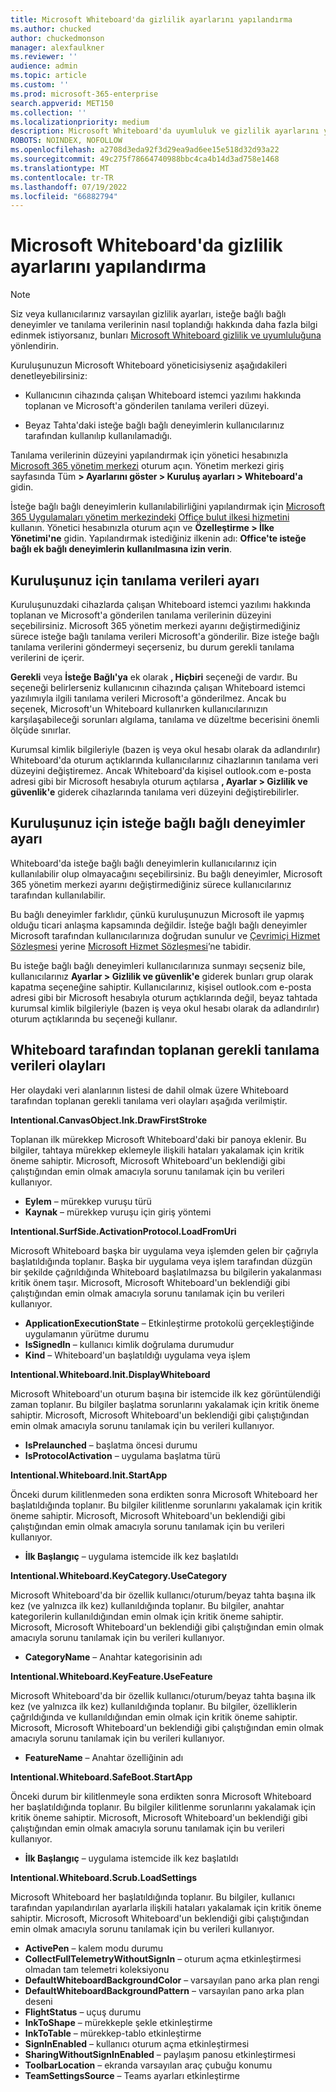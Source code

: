 ```yaml
---
title: Microsoft Whiteboard'da gizlilik ayarlarını yapılandırma
ms.author: chucked
author: chuckedmonson
manager: alexfaulkner
ms.reviewer: ''
audience: admin
ms.topic: article
ms.custom: ''
ms.prod: microsoft-365-enterprise
search.appverid: MET150
ms.collection: ''
ms.localizationpriority: medium
description: Microsoft Whiteboard'da uyumluluk ve gizlilik ayarlarını yapılandırma hakkında bilgi edinin.
ROBOTS: NOINDEX, NOFOLLOW
ms.openlocfilehash: a2708d3eda92f3d29ea9ad6ee15e518d32d93a22
ms.sourcegitcommit: 49c275f78664740988bbc4ca4b14d3ad758e1468
ms.translationtype: MT
ms.contentlocale: tr-TR
ms.lasthandoff: 07/19/2022
ms.locfileid: "66882794"
---
```

# <a name="configure-privacy-settings-in-microsoft-whiteboard"></a>Microsoft Whiteboard'da gizlilik ayarlarını yapılandırma

>[!NOTE]
> Siz veya kullanıcılarınız varsayılan gizlilik ayarları, isteğe bağlı bağlı deneyimler ve tanılama verilerinin nasıl toplandığı hakkında daha fazla bilgi edinmek istiyorsanız, bunları [Microsoft Whiteboard gizlilik ve uyumluluğuna](https://support.microsoft.com/office/privacy-and-compliance-ed9f0de9-71be-44c2-837d-e0f448660be1) yönlendirin.

Kuruluşunuzun Microsoft Whiteboard yöneticisiyseniz aşağıdakileri denetleyebilirsiniz:

- Kullanıcının cihazında çalışan Whiteboard istemci yazılımı hakkında toplanan ve Microsoft'a gönderilen tanılama verileri düzeyi.

- Beyaz Tahta'daki isteğe bağlı bağlı deneyimlerin kullanıcılarınız tarafından kullanılıp kullanılamadığı.

Tanılama verilerinin düzeyini yapılandırmak için yönetici hesabınızla [Microsoft 365 yönetim merkezi](/microsoft-365/admin/admin-overview/admin-center-overview?view=o365-worldwide) oturum açın. Yönetim merkezi giriş sayfasında Tüm **> Ayarlarını göster > Kuruluş ayarları > Whiteboard'a** gidin.

İsteğe bağlı bağlı deneyimlerin kullanılabilirliğini yapılandırmak için [Microsoft 365 Uygulamaları yönetim merkezindeki](https://config.office.com) [Office bulut ilkesi hizmetini](/deployoffice/admincenter/overview-office-cloud-policy-service) kullanın. Yönetici hesabınızla oturum açın ve **Özelleştirme > İlke Yönetimi'ne** gidin. Yapılandırmak istediğiniz ilkenin adı: **Office'te isteğe bağlı ek bağlı deneyimlerin kullanılmasına izin verin**.

## <a name="diagnostic-data-setting-for-your-organization"></a>Kuruluşunuz için tanılama verileri ayarı

Kuruluşunuzdaki cihazlarda çalışan Whiteboard istemci yazılımı hakkında toplanan ve Microsoft'a gönderilen tanılama verilerinin düzeyini seçebilirsiniz. Microsoft 365 yönetim merkezi ayarını değiştirmediğiniz sürece isteğe bağlı tanılama verileri Microsoft'a gönderilir. Bize isteğe bağlı tanılama verilerini göndermeyi seçerseniz, bu durum gerekli tanılama verilerini de içerir.

**Gerekli** veya **İsteğe Bağlı'ya** ek olarak **, Hiçbiri** seçeneği de vardır. Bu seçeneği belirlerseniz kullanıcının cihazında çalışan Whiteboard istemci yazılımıyla ilgili tanılama verileri Microsoft'a gönderilmez. Ancak bu seçenek, Microsoft'un Whiteboard kullanırken kullanıcılarınızın karşılaşabileceği sorunları algılama, tanılama ve düzeltme becerisini önemli ölçüde sınırlar.

Kurumsal kimlik bilgileriyle (bazen iş veya okul hesabı olarak da adlandırılır) Whiteboard'da oturum açtıklarında kullanıcılarınız cihazlarının tanılama veri düzeyini değiştiremez. Ancak Whiteboard'da kişisel outlook.com e-posta adresi gibi bir Microsoft hesabıyla oturum açtılarsa **, Ayarlar > Gizlilik ve güvenlik'e** giderek cihazlarında tanılama veri düzeyini değiştirebilirler.

## <a name="optional-connected-experiences-setting-for-your-organization"></a>Kuruluşunuz için isteğe bağlı bağlı deneyimler ayarı

Whiteboard'da isteğe bağlı bağlı deneyimlerin kullanıcılarınız için kullanılabilir olup olmayacağını seçebilirsiniz. Bu bağlı deneyimler, Microsoft 365 yönetim merkezi ayarını değiştirmediğiniz sürece kullanıcılarınız tarafından kullanılabilir. 

Bu bağlı deneyimler farklıdır, çünkü kuruluşunuzun Microsoft ile yapmış olduğu ticari anlaşma kapsamında değildir. İsteğe bağlı bağlı deneyimler Microsoft tarafından kullanıcılarınıza doğrudan sunulur ve [Çevrimiçi Hizmet Sözleşmesi](https://www.microsoft.com/licensing/product-licensing/products) yerine [Microsoft Hizmet Sözleşmesi](https://www.microsoft.com/servicesagreement)’ne tabidir.

Bu isteğe bağlı bağlı deneyimleri kullanıcılarınıza sunmayı seçseniz bile, kullanıcılarınız **Ayarlar > Gizlilik ve güvenlik'e** giderek bunları grup olarak kapatma seçeneğine sahiptir. Kullanıcılarınız, kişisel outlook.com e-posta adresi gibi bir Microsoft hesabıyla oturum açtıklarında değil, beyaz tahtada kurumsal kimlik bilgileriyle (bazen iş veya okul hesabı olarak da adlandırılır) oturum açtıklarında bu seçeneği kullanır.

## <a name="required-diagnostic-data-events-collected-by-whiteboard"></a>Whiteboard tarafından toplanan gerekli tanılama verileri olayları

Her olaydaki veri alanlarının listesi de dahil olmak üzere Whiteboard tarafından toplanan gerekli tanılama veri olayları aşağıda verilmiştir.

**Intentional.CanvasObject.Ink.DrawFirstStroke**

Toplanan ilk mürekkep Microsoft Whiteboard'daki bir panoya eklenir. Bu bilgiler, tahtaya mürekkep eklemeyle ilişkili hataları yakalamak için kritik öneme sahiptir. Microsoft, Microsoft Whiteboard'un beklendiği gibi çalıştığından emin olmak amacıyla sorunu tanılamak için bu verileri kullanıyor.

- **Eylem** – mürekkep vuruşu türü
- **Kaynak** – mürekkep vuruşu için giriş yöntemi

**Intentional.SurfSide.ActivationProtocol.LoadFromUri**

Microsoft Whiteboard başka bir uygulama veya işlemden gelen bir çağrıyla başlatıldığında toplanır. Başka bir uygulama veya işlem tarafından düzgün bir şekilde çağrıldığında Whiteboard başlatılmazsa bu bilgilerin yakalanması kritik önem taşır. Microsoft, Microsoft Whiteboard'un beklendiği gibi çalıştığından emin olmak amacıyla sorunu tanılamak için bu verileri kullanıyor.

- **ApplicationExecutionState** – Etkinleştirme protokolü gerçekleştiğinde uygulamanın yürütme durumu
- **IsSignedIn** – kullanıcı kimlik doğrulama durumudur
- **Kind** – Whiteboard'un başlatıldığı uygulama veya işlem

**Intentional.Whiteboard.Init.DisplayWhiteboard**

Microsoft Whiteboard'un oturum başına bir istemcide ilk kez görüntülendiği zaman toplanır. Bu bilgiler başlatma sorunlarını yakalamak için kritik öneme sahiptir. Microsoft, Microsoft Whiteboard'un beklendiği gibi çalıştığından emin olmak amacıyla sorunu tanılamak için bu verileri kullanıyor.

- **IsPrelaunched** – başlatma öncesi durumu
- **IsProtocolActivation** – uygulama başlatma türü

**Intentional.Whiteboard.Init.StartApp**

Önceki durum kilitlenmeden sona erdikten sonra Microsoft Whiteboard her başlatıldığında toplanır. Bu bilgiler kilitlenme sorunlarını yakalamak için kritik öneme sahiptir. Microsoft, Microsoft Whiteboard'un beklendiği gibi çalıştığından emin olmak amacıyla sorunu tanılamak için bu verileri kullanıyor.

- **İlk Başlangıç** – uygulama istemcide ilk kez başlatıldı

**Intentional.Whiteboard.KeyCategory.UseCategory**

Microsoft Whiteboard'da bir özellik kullanıcı/oturum/beyaz tahta başına ilk kez (ve yalnızca ilk kez) kullanıldığında toplanır. Bu bilgiler, anahtar kategorilerin kullanıldığından emin olmak için kritik öneme sahiptir. Microsoft, Microsoft Whiteboard'un beklendiği gibi çalıştığından emin olmak amacıyla sorunu tanılamak için bu verileri kullanıyor.

- **CategoryName** – Anahtar kategorisinin adı

**Intentional.Whiteboard.KeyFeature.UseFeature**

Microsoft Whiteboard'da bir özellik kullanıcı/oturum/beyaz tahta başına ilk kez (ve yalnızca ilk kez) kullanıldığında toplanır. Bu bilgiler, özelliklerin çağrıldığında ve kullanıldığından emin olmak için kritik öneme sahiptir. Microsoft, Microsoft Whiteboard'un beklendiği gibi çalıştığından emin olmak amacıyla sorunu tanılamak için bu verileri kullanıyor.

- **FeatureName** – Anahtar özelliğinin adı

**Intentional.Whiteboard.SafeBoot.StartApp**

Önceki durum bir kilitlenmeyle sona erdikten sonra Microsoft Whiteboard her başlatıldığında toplanır. Bu bilgiler kilitlenme sorunlarını yakalamak için kritik öneme sahiptir. Microsoft, Microsoft Whiteboard'un beklendiği gibi çalıştığından emin olmak amacıyla sorunu tanılamak için bu verileri kullanıyor.

- **İlk Başlangıç** – uygulama istemcide ilk kez başlatıldı

**Intentional.Whiteboard.Scrub.LoadSettings**

Microsoft Whiteboard her başlatıldığında toplanır. Bu bilgiler, kullanıcı tarafından yapılandırılan ayarlarla ilişkili hataları yakalamak için kritik öneme sahiptir. Microsoft, Microsoft Whiteboard'un beklendiği gibi çalıştığından emin olmak amacıyla sorunu tanılamak için bu verileri kullanıyor.

- **ActivePen** – kalem modu durumu
- **CollectFullTelemetryWithoutSignIn** – oturum açma etkinleştirmesi olmadan tam telemetri koleksiyonu
- **DefaultWhiteboardBackgroundColor** – varsayılan pano arka plan rengi
- **DefaultWhiteboardBackgroundPattern** – varsayılan pano arka plan deseni
- **FlightStatus** – uçuş durumu
- **InkToShape** – mürekkeple şekle etkinleştirme
- **InkToTable** – mürekkep-tablo etkinleştirme
- **SignInEnabled** – kullanıcı oturum açma etkinleştirmesi
- **SharingWithoutSignInEnabled** – paylaşım panosu etkinleştirmesi
- **ToolbarLocation** – ekranda varsayılan araç çubuğu konumu
- **TeamSettingsSource** – Teams ayarları etkinleştirme
